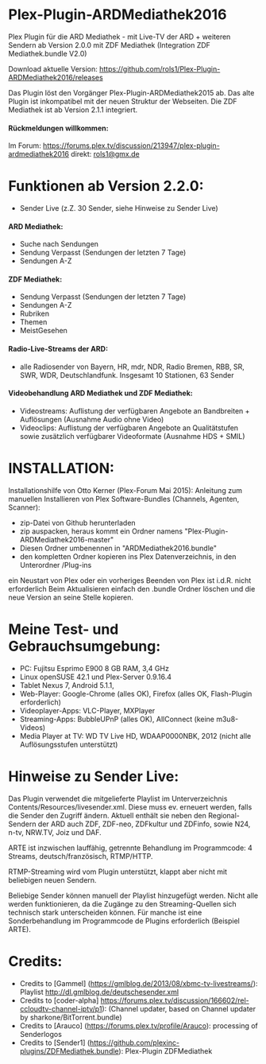 ﻿Plex-Plugin-ARDMediathek2016
===================
Plex Plugin für die ARD Mediathek - mit Live-TV der ARD + weiteren Sendern
ab Version 2.0.0 mit ZDF Mediathek (Integration ZDF Mediathek.bundle V2.0)

Download aktuelle Version: https://github.com/rols1/Plex-Plugin-ARDMediathek2016/releases

Das Plugin löst den Vorgänger Plex-Plugin-ARDMediathek2015 ab. Das alte Plugin ist inkompatibel mit der neuen Struktur der Webseiten. Die ZDF Mediathek ist ab Version 2.1.1 integriert.

#### Rückmeldungen willkommen:
Im Forum: https://forums.plex.tv/discussion/213947/plex-plugin-ardmediathek2016
direkt: rols1@gmx.de 
  
Funktionen ab Version 2.2.0: 
===================
- Sender Live (z.Z. 30 Sender, siehe Hinweise zu Sender Live)

#### ARD Mediathek:  
- Suche nach Sendungen
- Sendung Verpasst (Sendungen der letzten 7 Tage)
- Sendungen A-Z

#### ZDF Mediathek: 
- Sendung Verpasst (Sendungen der letzten 7 Tage)
- Sendungen A-Z
- Rubriken
- Themen
- MeistGesehen

#### Radio-Live-Streams der ARD:
- alle Radiosender von Bayern, HR, mdr, NDR, Radio Bremen, RBB, SR, SWR, WDR, Deutschlandfunk. Insgesamt 10 Stationen, 63 Sender
 
#### Videobehandlung ARD Mediathek und ZDF Mediathek:
- Videostreams: Auflistung der verfügbaren Angebote an Bandbreiten + Auflösungen (Ausnahme Audio ohne Video)
- Videoclips: Auflistung der verfügbaren Angebote an Qualitätstufen sowie zusätzlich verfügbarer Videoformate (Ausnahme HDS + SMIL) 


INSTALLATION:
===================  
Installationshilfe von Otto Kerner (Plex-Forum Mai 2015):
Anleitung zum manuellen Installieren von Plex Software-Bundles (Channels, Agenten, Scanner):
- zip-Datei von Github herunterladen
- zip auspacken, heraus kommt ein Ordner namens "Plex-Plugin-ARDMediathek2016-master"
- Diesen Ordner umbenennen in "ARDMediathek2016.bundle"
- den kompletten Ordner kopieren ins Plex Datenverzeichnis, in den Unterordner /Plug-ins

ein Neustart von Plex oder ein vorheriges Beenden von Plex ist i.d.R. nicht erforderlich
Beim Aktualisieren einfach den .bundle Ordner löschen und die neue Version an seine Stelle kopieren.
 
   
Meine Test- und Gebrauchsumgebung:
===================  
- PC: Fujitsu Esprimo E900 8 GB RAM, 3,4 GHz
- Linux openSUSE 42.1 und Plex-Server 0.9.16.4
- Tablet Nexus 7, Android 5.1.1,
- Web-Player: Google-Chrome (alles OK), Firefox (alles OK, Flash-Plugin erforderlich)
- Videoplayer-Apps: VLC-Player, MXPlayer
- Streaming-Apps: BubbleUPnP (alles OK), AllConnect (keine m3u8-Videos)
- Media Player at TV: WD TV Live HD, WDAAP0000NBK, 2012 (nicht alle Auflösungsstufen unterstützt)


Hinweise zu Sender Live:
===================  
Das Plugin verwendet die mitgelieferte Playlist im Unterverzeichnis Contents/Resources/livesender.xml. Diese muss ev. erneuert werden, falls die Sender den Zugriff ändern. Aktuell enthält sie neben den Regional-Sendern der ARD auch ZDF, ZDF-neo, ZDFkultur und ZDFinfo, sowie N24, n-tv, NRW.TV, Joiz und DAF.

ARTE ist inzwischen lauffähig, getrennte Behandlung im Programmcode: 4 Streams, deutsch/französisch, RTMP/HTTP.
 
RTMP-Streaming wird vom Plugin unterstützt, klappt aber nicht mit beliebigen neuen Sendern.

Beliebige Sender können manuell der Playlist hinzugefügt werden. Nicht alle werden funktionieren, da die Zugänge zu den Streaming-Quellen sich technisch stark unterscheiden können. Für manche ist eine Sonderbehandlung im Programmcode de Plugins erforderlich (Beispiel ARTE).

Credits:
===================  
- Credits to [Gammel] (https://gmlblog.de/2013/08/xbmc-tv-livestreams/): Playlist http://dl.gmlblog.de/deutschesender.xml 
- Credits to [coder-alpha] https://forums.plex.tv/discussion/166602/rel-ccloudtv-channel-iptv/p1): (Channel updater, based on Channel updater by sharkone/BitTorrent.bundle)
- Credits to [Arauco] (https://forums.plex.tv/profile/Arauco): processing of Senderlogos
- Credits to [Sender1] (https://github.com/plexinc-plugins/ZDFMediathek.bundle): Plex-Plugin ZDFMediathek
